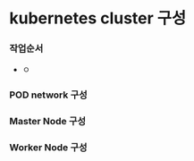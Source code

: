 # kubernetes cluster 구성

### 작업순서 

* ㅇ

### POD network 구성 





### Master Node  구성 



###  Worker Node 구성 





